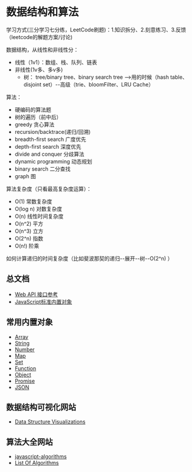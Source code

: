 # 数据结构和算法

学习方式(三分学习七分练，LeetCode刷题)：1.知识拆分、2.刻意练习、3.反馈（leetcode的解题方案/讨论) 


数据结构，从线性和非线性分：
- 线性（1v1）：数组、栈、队列、链表
- 非线性(1v多、多v多)
  - 树： tree/binary tree、binary search tree -->用的时候（hash table、disjoint set）--高级（trie、bloomFilter、LRU Cache）

算法：
- 硬编码的算法题
- 树的遍历（前中后）
- greedy 贪心算法
- recursion/backtrace(递归/回溯)
- breadth-first search 广度优先
- depth-first search 深度优先
- divide and conquer 分歧算法
- dynamic programming 动态规划
- binary search 二分查找
- graph 图

算法复杂度（只看最高复杂度运算）：
- O(1) 常数复杂度
- O(log n) 对数复杂度
- O(n) 线性时间复杂度
- O(n^2) 平方
- O(n^3) 立方
- O(2^n) 指数
- O(n!) 阶乘

如何计算递归的时间复杂度（比如斐波那契的递归--展开--树--O(2^n) ）



## 总文档
- [Web API 接口参考](https://developer.mozilla.org/zh-CN/docs/Web/API)
- [JavaScript标准内置对象](https://developer.mozilla.org/zh-CN/docs/Web/JavaScript/Reference/Global_Objects)

## 常用内置对象
- [Array](https://developer.mozilla.org/zh-CN/docs/Web/JavaScript/Reference/Global_Objects/Array)    
- [String](https://developer.mozilla.org/zh-CN/docs/Web/JavaScript/Reference/Global_Objects/String)
- [Number](https://developer.mozilla.org/zh-CN/docs/Web/JavaScript/Reference/Global_Objects/Number)
- [Map](https://developer.mozilla.org/zh-CN/docs/Web/JavaScript/Reference/Global_Objects/Map)
- [Set](https://developer.mozilla.org/zh-CN/docs/Web/JavaScript/Reference/Global_Objects/Set)
- [Function](https://developer.mozilla.org/zh-CN/docs/Web/JavaScript/Reference/Global_Objects/Function)
- [Object](https://developer.mozilla.org/zh-CN/docs/Web/JavaScript/Reference/Global_Objects/Object)
- [Promise](https://developer.mozilla.org/zh-CN/docs/Web/JavaScript/Reference/Global_Objects/Promise)
- [JSON](https://developer.mozilla.org/zh-CN/docs/Web/JavaScript/Reference/Global_Objects/JSON)

## 数据结构可视化网站
- [Data Structure Visualizations](https://www.cs.usfca.edu/~galles/visualization/Algorithms.html)

## 算法大全网站
- [javascript-algorithms](https://mgechev.github.io/javascript-algorithms/index.html)
- [List Of Algorithms](https://www.wikiwand.com/en/List_of_algorithms)
